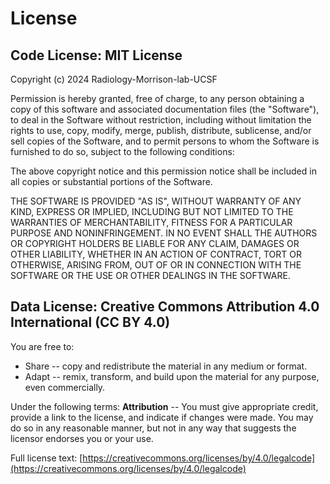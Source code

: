 # License

## Code License: MIT License
Copyright (c) 2024 Radiology-Morrison-lab-UCSF

Permission is hereby granted, free of charge, to any person obtaining a copy
of this software and associated documentation files (the "Software"), to deal
in the Software without restriction, including without limitation the rights
to use, copy, modify, merge, publish, distribute, sublicense, and/or sell
copies of the Software, and to permit persons to whom the Software is
furnished to do so, subject to the following conditions:

The above copyright notice and this permission notice shall be included in all
copies or substantial portions of the Software.

THE SOFTWARE IS PROVIDED "AS IS", WITHOUT WARRANTY OF ANY KIND, EXPRESS OR
IMPLIED, INCLUDING BUT NOT LIMITED TO THE WARRANTIES OF MERCHANTABILITY,
FITNESS FOR A PARTICULAR PURPOSE AND NONINFRINGEMENT. IN NO EVENT SHALL THE
AUTHORS OR COPYRIGHT HOLDERS BE LIABLE FOR ANY CLAIM, DAMAGES OR OTHER
LIABILITY, WHETHER IN AN ACTION OF CONTRACT, TORT OR OTHERWISE, ARISING FROM,
OUT OF OR IN CONNECTION WITH THE SOFTWARE OR THE USE OR OTHER DEALINGS IN THE
SOFTWARE.

## Data License: Creative Commons Attribution 4.0 International (CC BY 4.0)

You are free to:
- Share -- copy and redistribute the material in any medium or format.
- Adapt -- remix, transform, and build upon the material for any purpose, even commercially.

Under the following terms:
**Attribution** -- You must give appropriate credit, provide a link to the license, and indicate if changes were made. You may do so in any reasonable manner, but not in any way that suggests the licensor endorses you or your use.

Full license text: [https://creativecommons.org/licenses/by/4.0/legalcode](https://creativecommons.org/licenses/by/4.0/legalcode)
